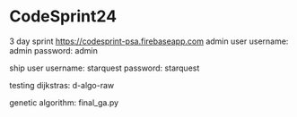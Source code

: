 # CodeSprint24
3 day sprint
https://codesprint-psa.firebaseapp.com
admin user
username: admin
password: admin

ship user
username: starquest
password: starquest

testing
dijkstras:
d-algo-raw

genetic algorithm:
final_ga.py

